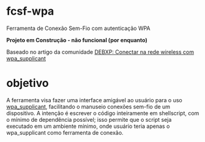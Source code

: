 # fcsf-wpa
Ferramenta de Conexão Sem-Fio com autenticação WPA

<b>Projeto em Construção - não funcional (por enquanto)</b>

Baseado no artigo da comunidade [DEBXP: Conectar na rede wireless com wpa_supplicant](https://debxp.org/artigos/conectar_na_rede_wireless_com_wpa_supplicant)

# objetivo

A ferramenta visa fazer uma interface amigável ao usuário para o uso [wpa_supplicant](https://linux.die.net/man/8/wpa_supplicant), facilitando o manuseio conexões sem-fio de um dispositivo. A intenção é escrever o código inteiramente em shellscript, com o mínimo de dependência possível; isso permite que o script seja executado em um ambiente mínimo, onde usuário teria apenas o wpa_supplicant como ferramenta de conexão.

